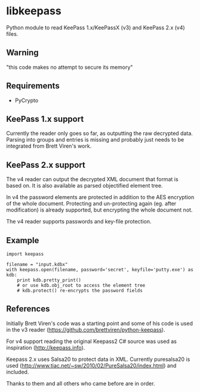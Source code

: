 libkeepass
==========

Python module to read KeePass 1.x/KeePassX (v3) and KeePass 2.x (v4) files.

Warning
-------

"this code makes no attempt to secure its memory"

Requirements
------------

 - PyCrypto

KeePass 1.x support
-------------------

Currently the reader only goes so far, as outputting the raw decrypted data.
Parsing into groups and entries is missing and probably just needs to be 
integrated from Brett Viren's work.

KeePass 2.x support
-------------------

The v4 reader can output the decrypted XML document that format is based on.
It is also available as parsed objectified element tree.

In v4 the password elements are protected in addition to the AES encryption of
the whole document. Protecting and un-protecting again (eg. after modification)
is already supported, but encrypting the whole document not.

The v4 reader supports passwords and key-file protection.

Example
-------

    import keepass
    
    filename = "input.kdbx"
    with keepass.open(filename, password='secret', keyfile='putty.exe') as kdb:
        print kdb.pretty_print()
        # or use kdb.obj_root to access the element tree
        # kdb.protect() re-encrypts the password fields

References
----------

Initially Brett Viren's code was a starting point and some of his code is used
in the v3 reader (https://github.com/brettviren/python-keepass).

For v4 support reading the original Keepass2 C# source was used as inspiration
(http://keepass.info).

Keepass 2.x uses Salsa20 to protect data in XML. Currently puresalsa20 is used
(http://www.tiac.net/~sw/2010/02/PureSalsa20/index.html) and included.

Thanks to them and all others who came before are in order.

